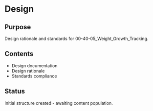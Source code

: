 # Design

## Purpose
Design rationale and standards for 00-40-05_Weight_Growth_Tracking.

## Contents
- Design documentation
- Design rationale
- Standards compliance

## Status
Initial structure created - awaiting content population.
